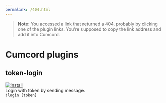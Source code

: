 ```yaml
---
permalink: /404.html
---
```

> **Note:** You accessed a link that returned a 404, probably by clicking one of the plugin links. You're supposed to copy the link address and add it into Cumcord.

# Cumcord plugins

## token-login

[![Install](https://img.shields.io/badge/install-token--login-blue)](https://send.cumcord.com/#https://incests.github.io/cumcord-plugins/token-login/)  
Login with token by sending message.  
``!login [token]``
